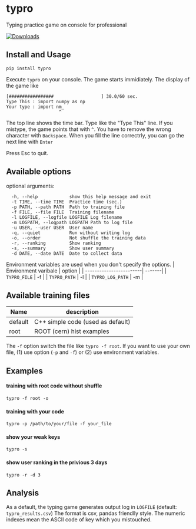 # typro
Typing practice game on console for professional

[![Downloads](https://static.pepy.tech/personalized-badge/typro?period=total&units=international_system&left_color=grey&right_color=blue&left_text=Downloads)](https://pepy.tech/project/typro)

## Install and Usage
```
pip install typro
```
Execute `typro` on your console.
The game starts immidiately.
The display of the game like
```
[#################                  ] 30.0/60 sec.
Type This : import numpy as np
Your type : import nm_
                    ^
```
The top line shows the time bar.
Type like the "Type This" line.
If you mistype, the game points that with `^`.
You have to remove the wrong character with `Backspace`.
When you fill the line correctrly, you can go the next line with `Enter`

Press Esc to quit.

## Available options
optional arguments:
```
  -h, --help            show this help message and exit
  -t TIME, --time TIME  Practice time (sec.)
  -p PATH, --path PATH  Path to training file
  -f FILE, --file FILE  Training filename
  -l LOGFILE, --logfile LOGFILE Log filename
  -m LOGPATH, --logpath LOGPATH Path to log file
  -u USER, --user USER  User name
  -q, --quiet           Run without writing log
  -o, --order           Not shuffle the training data
  -r, --ranking         Show ranking
  -s, --summary         Show user summary
  -d DATE, --date DATE  Date to collect data
```

Environment variables are used when you don't specify the options.
| Environment varibale    | option |
| ------------------------| -------|
| `TYPRO_FILE`            | -f     |
| `TYPRO_PATH`            | -l     |
| `TYPRO_LOG_PATH`        | -m     |


## Available training files

| Name    | description                           |
| ------- | ------------------------------------- |
| default | C++ simple code (used as default)     |
| root    | ROOT (cern) hist examples             |

The `-f` option switch the file like `typro -f root`.
If you want to use your own file, (1) use option (`-p` and `-f`) or (2) use environment variables.


## Examples
#### training with root code without shuffle
```
typro -f root -o
```

#### training with your code
```
typro -p /path/to/your/file -f your_file
```

#### show your weak keys
```
typro -s
```

#### show user ranking in the privious 3 days
```
typro -r -d 3
```


## Analysis
As a default, the typing game generates output log in `LOGFILE` (default: `typro_results.csv`)
The format is csv, pandas friendlly style.
The numeric indexes mean the ASCII code of key which you mistouched.
